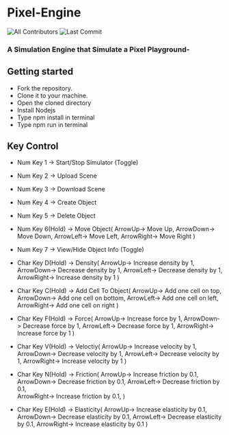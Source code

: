 # Pixel-Engine
![All Contributors](https://img.shields.io/github/contributors/prskid1000/Chiku-Engine)
![Last Commit](https://img.shields.io/github/last-commit/prskid1000/Chiku-Engine)


### A Simulation Engine that Simulate a Pixel Playground-

## Getting started

- Fork the repository.
- Clone it to your machine.
- Open the cloned directory
- Install Nodejs
- Type npm install in terminal
- Type npm run in terminal

## Key Control
- Num Key 1 -> Start/Stop Simulator (Toggle)
- Num Key 2 -> Upload Scene
- Num Key 3 -> Download Scene
- Num Key 4 -> Create Object
- Num Key 5 -> Delete Object

- Num Key 6(Hold) -> Move Object(
    ArrowUp-> Move Up, 
    ArrowDown-> Move Down, 
    ArrowLeft-> Move Left, 
    ArrowRight-> Move Right
    )

- Num Key 7 -> View/Hide Object Info (Toggle)

- Char Key D(Hold) -> Density(
    ArrowUp-> Increase density by 1, 
    ArrowDown-> Decrease density by 1, 
    ArrowLeft-> Decrease density by 1, 
    ArrowRight-> Increase density by 1
    )

- Char Key C(Hold) -> Add Cell To Object(
    ArrowUp->  Add one cell on top, 
    ArrowDown-> Add one cell on bottom, 
    ArrowLeft-> Add one cell on left, 
    ArrowRight-> Add one cell on right
    )

- Char Key F(Hold) -> Force(
    ArrowUp-> Increase force by 1, 
    ArrowDown-> Decrease force by 1, 
    ArrowLeft-> Decrease force by 1, 
    ArrowRight-> Increase force by 1
    )

- Char Key V(Hold) -> Veloctiy(
    ArrowUp-> Increase velocity by 1, 
    ArrowDown-> Decrease velocity by 1, 
    ArrowLeft-> Decrease velocity by 1, 
    ArrowRight-> Increase velocity by 1
    )

- Char Key N(Hold) -> Friction(
    ArrowUp-> Increase friction by 0.1, 
    ArrowDown-> Decrease friction by 0.1, 
    ArrowLeft-> Decrease friction by 0.1,  
    ArrowRight-> Increase friction by 0.1, 
    )

- Char Key E(Hold) -> Elasticity(
    ArrowUp-> Increase elasticity by 0.1, 
    ArrowDown-> Decrease elasticity by 0.1, 
    ArrowLeft-> Decrease elasticity by 0.1, 
    ArrowRight-> Increase elasticity by 0.1
    )
